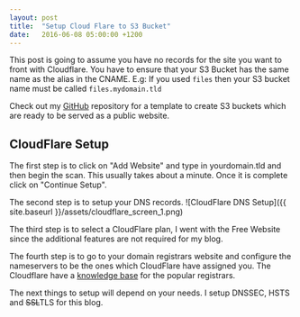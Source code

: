 ```yaml
---
layout: post
title:  "Setup Cloud Flare to S3 Bucket"
date:   2016-06-08 05:00:00 +1200
---
```

This post is going to assume you have no records for the site you want to front with Cloudflare. You have to ensure that your S3 Bucket has the same name as the alias in the CNAME. E.g: If you used `files` then your S3 bucket name must be called `files.mydomain.tld`

Check out my [GitHub](https://github.com/bhavikkumar/cloudformation-templates) repository for a template to create S3 buckets which are ready to be served as a public website.

## CloudFlare Setup
The first step is to click on "Add Website" and type in yourdomain.tld and then begin the scan. This usually takes about a minute. Once it is complete click on "Continue Setup".

The second step is to setup your DNS records.
![CloudFlare DNS Setup]({{ site.baseurl }}/assets/cloudflare_screen_1.png)

The third step is to select a CloudFlare plan, I went with the Free Website since the additional features are not required for my blog.

The fourth step is to go to your domain registrars website and configure the nameservers to be the ones which CloudFlare have assigned you. The Cloudflare have a [knowledge base](https://support.cloudflare.com/hc/en-us/articles/206455647-How-do-I-change-my-domain-nameservers-) for the popular registrars.

The next things to setup will depend on your needs. I setup DNSSEC, HSTS and <s>SSL</s>TLS for this blog.